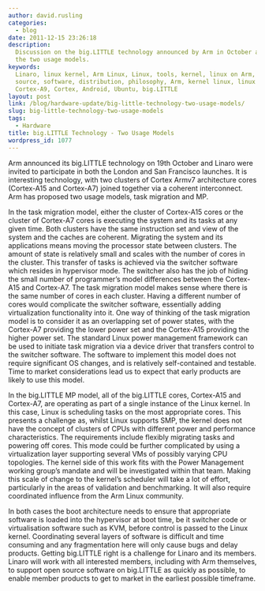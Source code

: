 ```yaml
---
author: david.rusling
categories:
  - blog
date: 2011-12-15 23:26:18
description:
  Discussion on the big.LITTLE technology announced by Arm in October and
  the two usage models.
keywords:
  Linaro, linux kernel, Arm Linux, Linux, tools, kernel, linux on Arm, open
  source, software, distribution, philosophy, Arm, kernel linux, linux software, Arm
  Cortex-A9, Cortex, Android, Ubuntu, big.LITTLE
layout: post
link: /blog/hardware-update/big-little-technology-two-usage-models/
slug: big-little-technology-two-usage-models
tags:
  - Hardware
title: big.LITTLE Technology - Two Usage Models
wordpress_id: 1077
---
```


Arm announced its big.LITTLE technology on 19th October and Linaro were invited to participate in both the London and San Francisco launches. It is interesting technology, with two clusters of Cortex Armv7 architecture cores (Cortex-A15 and Cortex-A7) joined together via a coherent interconnect. Arm has proposed two usage models, task migration and MP.

In the task migration model, either the cluster of Cortex-A15 cores or the cluster of Cortex-A7 cores is executing the system and its tasks at any given time. Both clusters have the same instruction set and view of the system and the caches are coherent. Migrating the system and its applications means moving the processor state between clusters. The amount of state is relatively small and scales with the number of cores in the cluster. This transfer of tasks is achieved via the switcher software which resides in hypervisor mode. The switcher also has the job of hiding the small number of programmer’s model differences between the Cortex-A15 and Cortex-A7. The task migration model makes sense where there is the same number of cores in each cluster. Having a different number of cores would complicate the switcher software, essentially adding virtualization functionality into it. One way of thinking of the task migration model is to consider it as an overlapping set of power states, with the Cortex-A7 providing the lower power set and the Cortex-A15 providing the higher power set. The standard Linux power management framework can be used to initiate task migration via a device driver that transfers control to the switcher software. The software to implement this model does not require significant OS changes, and is relatively self-contained and testable. Time to market considerations lead us to expect that early products are likely to use this model.

In the big.LITTLE MP model, all of the big.LITTLE cores, Cortex-A15 and Cortex-A7, are operating as part of a single instance of the Linux kernel. In this case, Linux is scheduling tasks on the most appropriate cores. This presents a challenge as, whilst Linux supports SMP, the kernel does not have the concept of clusters of CPUs with different power and performance characteristics. The requirements include flexibly migrating tasks and powering off cores. This mode could be further complicated by using a virtualization layer supporting several VMs of possibly varying CPU topologies. The kernel side of this work fits with the Power Management working group’s mandate and will be investigated within that team. Making this scale of change to the kernel’s scheduler will take a lot of effort, particularly in the areas of validation and benchmarking. It will also require coordinated influence from the Arm Linux community.

In both cases the boot architecture needs to ensure that appropriate software is loaded into the hypervisor at boot time, be it switcher code or virtualisation software such as KVM, before control is passed to the Linux kernel. Coordinating several layers of software is difficult and time consuming and any fragmentation here will only cause bugs and delay products. Getting big.LITTLE right is a challenge for Linaro and its members. Linaro will work with all interested members, including with Arm themselves, to support open source software on big.LITTLE as quickly as possible, to enable member products to get to market in the earliest possible timeframe.
